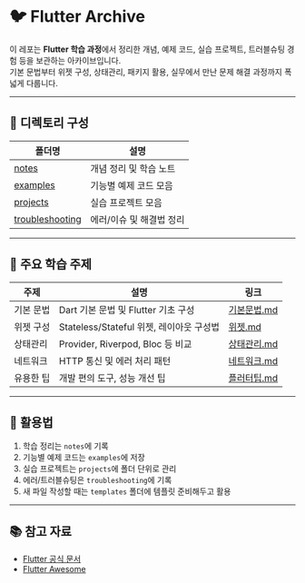 # 🐦 Flutter Archive

이 레포는 **Flutter 학습 과정**에서 정리한 개념, 예제 코드, 실습 프로젝트, 트러블슈팅 경험 등을 보관하는 아카이브입니다.  
기본 문법부터 위젯 구성, 상태관리, 패키지 활용, 실무에서 만난 문제 해결 과정까지 폭넓게 다룹니다.

---

## 📂 디렉토리 구성

| 폴더명 | 설명 |
|---|---|
| [notes](./notes) | 개념 정리 및 학습 노트 |
| [examples](./examples) | 기능별 예제 코드 모음 |
| [projects](./projects) | 실습 프로젝트 모음 |
| [troubleshooting](./troubleshooting) | 에러/이슈 및 해결법 정리 |

---

## 📖 주요 학습 주제

| 주제 | 설명 | 링크 |
|---|---|---|
| 기본 문법 | Dart 기본 문법 및 Flutter 기초 구성 | [기본문법.md](./notes/기본문법.md) |
| 위젯 구성 | Stateless/Stateful 위젯, 레이아웃 구성법 | [위젯.md](./notes/위젯.md) |
| 상태관리 | Provider, Riverpod, Bloc 등 비교 | [상태관리.md](./notes/상태관리.md) |
| 네트워크 | HTTP 통신 및 에러 처리 패턴 | [네트워크.md](./notes/네트워크.md) |
| 유용한 팁 | 개발 편의 도구, 성능 개선 팁 | [플러터팁.md](./notes/플러터팁.md) |

---

## 📑 활용법
1. 학습 정리는 `notes`에 기록
2. 기능별 예제 코드는 `examples`에 저장
3. 실습 프로젝트는 `projects`에 폴더 단위로 관리
4. 에러/트러블슈팅은 `troubleshooting`에 기록
5. 새 파일 작성할 때는 `templates` 폴더에 템플릿 준비해두고 활용

---

## 📚 참고 자료
- [Flutter 공식 문서](https://docs.flutter.dev/)
- [Flutter Awesome](https://github.com/Solido/awesome-flutter)

